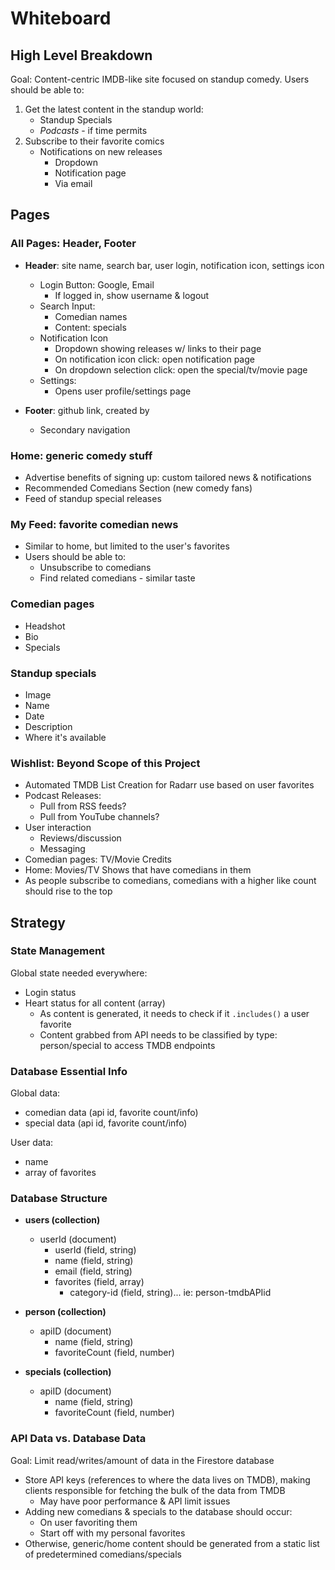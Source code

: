 # Whiteboard

## High Level Breakdown

Goal: Content-centric IMDB-like site focused on standup comedy. Users should be able to:

1. Get the latest content in the standup world:
   - Standup Specials
   - _Podcasts_ - if time permits
2. Subscribe to their favorite comics
   - Notifications on new releases
     - Dropdown
     - Notification page
     - Via email

## Pages

### All Pages: Header, Footer

- **Header**: site name, search bar, user login, notification icon, settings icon

  - Login Button: Google, Email
    - If logged in, show username & logout
  - Search Input:
    - Comedian names
    - Content: specials
  - Notification Icon
    - Dropdown showing releases w/ links to their page
    - On notification icon click: open notification page
    - On dropdown selection click: open the special/tv/movie page
  - Settings:
    - Opens user profile/settings page

- **Footer**: github link, created by
  - Secondary navigation

### Home: generic comedy stuff

- Advertise benefits of signing up: custom tailored news & notifications
- Recommended Comedians Section (new comedy fans)
- Feed of standup special releases

### My Feed: favorite comedian news

- Similar to home, but limited to the user's favorites
- Users should be able to:
  - Unsubscribe to comedians
  - Find related comedians - similar taste

### Comedian pages

- Headshot
- Bio
- Specials

### Standup specials

- Image
- Name
- Date
- Description
- Where it's available

### Wishlist: Beyond Scope of this Project

- Automated TMDB List Creation for Radarr use based on user favorites
- Podcast Releases:
  - Pull from RSS feeds?
  - Pull from YouTube channels?
- User interaction
  - Reviews/discussion
  - Messaging
- Comedian pages: TV/Movie Credits
- Home: Movies/TV Shows that have comedians in them
- As people subscribe to comedians, comedians with a higher like count should rise to the top

## Strategy

### State Management

Global state needed everywhere:

- Login status
- Heart status for all content (array)
  - As content is generated, it needs to check if it `.includes()` a user favorite
  - Content grabbed from API needs to be classified by type: person/special to access TMDB endpoints

### Database Essential Info

Global data:

- comedian data (api id, favorite count/info)
- special data (api id, favorite count/info)

User data:

- name
- array of favorites

### Database Structure

- **users (collection)**

  - userId (document)
    - userId (field, string)
    - name (field, string)
    - email (field, string)
    - favorites (field, array)
      - category-id (field, string)... ie: person-tmdbAPIid

- **person (collection)**

  - apiID (document)
    - name (field, string)
    - favoriteCount (field, number)

- **specials (collection)**

  - apiID (document)
    - name (field, string)
    - favoriteCount (field, number)

### API Data vs. Database Data

Goal: Limit read/writes/amount of data in the Firestore database

- Store API keys (references to where the data lives on TMDB), making clients responsible for fetching the bulk of the data from TMDB
  - May have poor performance & API limit issues
- Adding new comedians & specials to the database should occur:
  - On user favoriting them
  - Start off with my personal favorites
- Otherwise, generic/home content should be generated from a static list of predetermined comedians/specials
